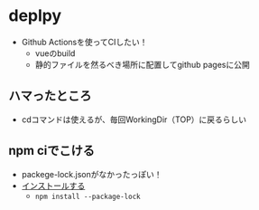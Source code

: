 # deplpy
- Github Actionsを使ってCIしたい！
  - vueのbuild
  - 静的ファイルを然るべき場所に配置してgithub pagesに公開

## ハマったところ
- cdコマンドは使えるが、毎回WorkingDir（TOP）に戻るらしい

## npm ciでこける
- packege-lock.jsonがなかったっぽい！
- [インストールする](https://codehero.jp/node.js/46653833/is-there-a-way-to-force-npm-to-generate-package-lock-json)
  - `npm install --package-lock`
